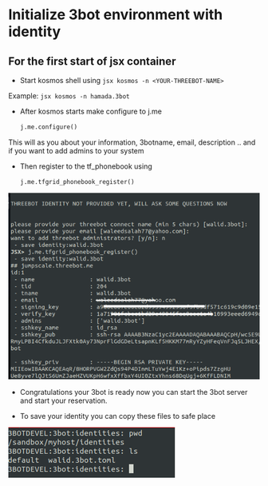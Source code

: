 # Initialize 3bot environment with identity

## For the first start of jsx container

- Start kosmos shell using `jsx kosmos -n <YOUR-THREEBOT-NAME>`

Example: `jsx kosmos -n hamada.3bot`

- After kosmos starts make configure to j.me
    ```python
    j.me.configure()
    ```

This will as you about your information, 3botname, email, description .. and if you want to add admins to your system

- Then register to the tf_phonebook using
    ```python
    j.me.tfgrid_phonebook_register()
    ```

 ![Identity photo](./images/identity.png)

- Congratulations your 3bot is ready now you can start the 3bot server and start your reservation.

- To save your identity you can copy these files to safe place

 ![recover photo](./images/identity2.png)
